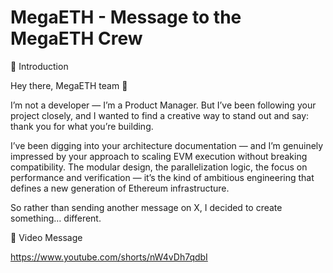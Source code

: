 # MegaETH - Message to the MegaETH Crew

🧩 Introduction

Hey there, MegaETH team 👋

I’m not a developer — I’m a Product Manager.
But I’ve been following your project closely, and I wanted to find a creative way to stand out and say:
thank you for what you’re building.

I’ve been digging into your architecture documentation
 —
and I’m genuinely impressed by your approach to scaling EVM execution without breaking compatibility.
The modular design, the parallelization logic, the focus on performance and verification — it’s the kind of ambitious engineering that defines a new generation of Ethereum infrastructure.

So rather than sending another message on X,
I decided to create something… different.

🎥 Video Message

https://www.youtube.com/shorts/nW4vDh7qdbI

